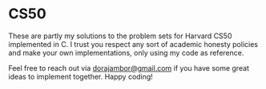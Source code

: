 # CS50

These are partly my solutions to the problem sets for Harvard CS50
implemented in C. I trust you respect any sort of academic honesty
policies and make your own implementations, only using my code as
reference.

Feel free to reach out via dorajambor@gmail.com if you have some great
ideas to implement together.
Happy coding!
